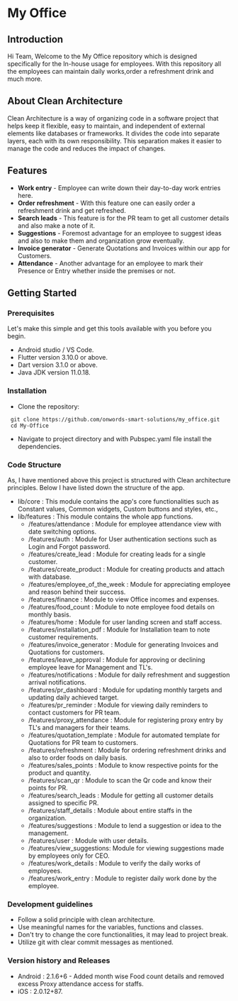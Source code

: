 # My Office

## Introduction

Hi Team, Welcome to the My Office repository which is designed specifically for the In-house usage for employees.
With this repository all the employees can maintain daily works,order a refreshment drink and much more.

## About Clean Architecture

Clean Architecture is a way of organizing code in a software project that helps keep it flexible, easy to maintain, and independent of external elements like databases or frameworks. It divides the code into separate layers, each with its own responsibility. This separation makes it easier to manage the code and reduces the impact of changes.

## Features

* **Work entry** - Employee can write down their day-to-day work entries here.
* **Order refreshment** - With this feature one can easily order a refreshment drink and get refreshed.
* **Search leads** - This feature is for the PR team to get all customer details and also make a note of it.
* **Suggestions** - Foremost advantage for an employee to suggest ideas and also to make them and organization grow eventually.
* **Invoice generator** - Generate Quotations and Invoices within our app for Customers.
* **Attendance** - Another advantage for an employee to mark their Presence or Entry whether inside the premises or not. 

## Getting Started

### Prerequisites

Let's make this simple and get this tools available with you before you begin.

+ Android studio / VS Code. 
+ Flutter version 3.10.0 or above. 
+ Dart version 3.1.0 or above. 
+ Java JDK version 11.0.18.

### Installation

- Clone the repository:

```
 git clone https://github.com/onwords-smart-solutions/my_office.git 
 cd My-Office 
 ```

- Navigate to project directory and with Pubspec.yaml file install the dependencies.

### Code Structure

As, I have mentioned above this project is structured with Clean architecture principles. Below I have listed down the structure of the app.

* lib/core : This module contains the app's core functionalities such as Constant values, Common widgets, Custom buttons and styles, etc.,
* lib/features : This module contains the whole app functions.
    * /features/attendance : Module for employee attendance view with date switching options.
    * /features/auth : Module for User authentication sections such as Login and Forgot password.
    * /features/create_lead : Module for creating leads for a single customer.
    * /features/create_product : Module for creating products and attach with database.
    * /features/employee_of_the_week : Module for appreciating employee and reason behind their success.
    * /features/finance : Module to view Office incomes and expenses.
    * /features/food_count : Module to note employee food details on monthly basis.
    * /features/home : Module for user landing screen and staff access.
    * /features/installation_pdf : Module for Installation team to note customer requirements.
    * /features/invoice_generator : Module for generating Invoices and Quotations for customers.
    * /features/leave_approval : Module for approving or declining employee leave for Management and TL's.
    * /features/notifications : Module for daily refreshment and suggestion arrival notifications.
    * /features/pr_dashboard : Module for updating monthly targets and updating daily achieved target.
    * /features/pr_reminder : Module for viewing daily reminders to contact customers for PR team.
    * /features/proxy_attendance : Module for registering proxy entry by TL's and managers for their teams.
    * /features/quotation_template : Module for automated template for Quotations for PR team to customers.
    * /features/refreshment : Module for ordering refreshment drinks and also to order foods on daily basis.
    * /features/sales_points : Module to know respective points for the product and quantity.
    * /features/scan_qr : Module to scan the Qr code and know their points for PR.
    * /features/search_leads : Module for getting all customer details assigned to specific PR.
    * /features/staff_details : Module about entire staffs in the organization.
    * /features/suggestions : Module to lend a suggestion or idea to the management.
    * /features/user : Module with user details.
    * /features/view_suggestions: Module for viewing suggestions made by employees only for CEO.
    * /features/work_details : Module to verify the daily works of employees.
    * /features/work_entry : Module to register daily work done by the employee.
  
### Development guidelines

* Follow a solid principle with clean architecture.
* Use meaningful names for the variables, functions and classes.
* Don't try to change the core functionalities, it may lead to project break.
* Utilize git with clear commit messages as mentioned.

### Version history and Releases

* Android : 2.1.6+6 - Added month wise Food count details and removed excess Proxy attendance access for staffs.
* iOS : 2.0.12+87. 




